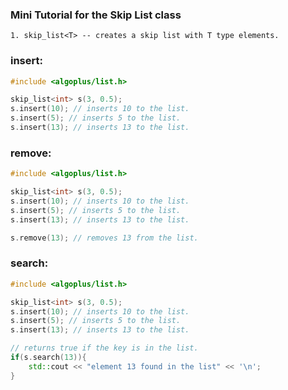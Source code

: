 ### Mini Tutorial for the Skip List class

    1. skip_list<T> -- creates a skip list with T type elements.

### **insert**:
```cpp
#include <algoplus/list.h>

skip_list<int> s(3, 0.5);
s.insert(10); // inserts 10 to the list.    
s.insert(5); // inserts 5 to the list.
s.insert(13); // inserts 13 to the list.
```

### **remove**:
```cpp
#include <algoplus/list.h>

skip_list<int> s(3, 0.5);
s.insert(10); // inserts 10 to the list.
s.insert(5); // inserts 5 to the list.
s.insert(13); // inserts 13 to the list.

s.remove(13); // removes 13 from the list.
```

### **search**:
```cpp
#include <algoplus/list.h>

skip_list<int> s(3, 0.5);
s.insert(10); // inserts 10 to the list.
s.insert(5); // inserts 5 to the list.
s.insert(13); // inserts 13 to the list.

// returns true if the key is in the list.
if(s.search(13)){
    std::cout << "element 13 found in the list" << '\n';
}

```